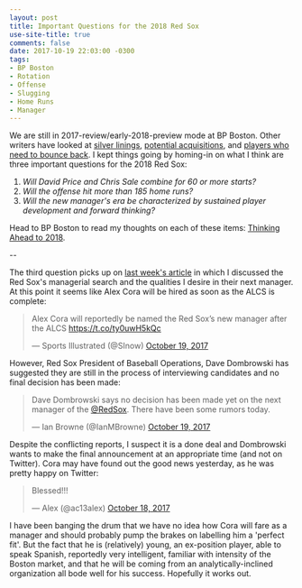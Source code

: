 ```yaml
---
layout: post
title: Important Questions for the 2018 Red Sox
use-site-title: true
comments: false
date: 2017-10-19 22:03:00 -0300
tags:
- BP Boston
- Rotation
- Offense
- Slugging
- Home Runs
- Manager
---
```


We are still in 2017-review/early-2018-preview mode at BP Boston. Other writers have looked at <a href = "http://boston.locals.baseballprospectus.com/2017/10/10/the-silver-linings/" target = "_blank"> silver linings</a>, <a href = "http://boston.locals.baseballprospectus.com/2017/10/13/assessing-the-sluggers/" target = "_blank"> potential acquisitions</a>, and <a href = "http://boston.locals.baseballprospectus.com/2017/10/18/in-need-of-a-rebound/" target = "_blank"> players who need to bounce back</a>. I kept things going by homing-in on what I think are three important questions for the 2018 Red Sox: 

1. *Will David Price and Chris Sale combine for 60 or more starts?*
2. *Will the offense hit more than 185 home runs?*
3. *Will the new manager's era be characterized by sustained player development and forward thinking?*

Head to BP Boston to read my thoughts on each of these items: <a href = "http://boston.locals.baseballprospectus.com/2017/10/19/thinking-ahead-to-2018/" target = "_blank"> Thinking Ahead to 2018</a>.

--

The third question picks up on <a href = "http://www.cteeter.ca/blog/2017-10-12-john-farrell-fired-manager-characteristics/" target = "_blank"> last week's article</a> in which I discussed the Red Sox's managerial search and the qualities I desire in their next manager. At this point it seems like Alex Cora will be hired as soon as the ALCS is complete:

<blockquote class="twitter-tweet tw-align-center"><p lang="en" dir="ltr">Alex Cora will reportedly be named the Red Sox’s new manager after the ALCS <a href="https://t.co/ty0uwH5kQc">https://t.co/ty0uwH5kQc</a></p>&mdash; Sports Illustrated (@SInow) <a href="https://twitter.com/SInow/status/921090291976818688?ref_src=twsrc%5Etfw">October 19, 2017</a></blockquote>

However, Red Sox President of Baseball Operations, Dave Dombrowski has suggested they are still in the process of interviewing candidates and no final decision has been made: 

<blockquote class="twitter-tweet tw-align-center"><p lang="en" dir="ltr">Dave Dombrowski says no decision has been made yet on the next manager of the <a href="https://twitter.com/RedSox?ref_src=twsrc%5Etfw">@RedSox</a>. There have been some rumors today.</p>&mdash; Ian Browne (@IanMBrowne) <a href="https://twitter.com/IanMBrowne/status/921085626388242432?ref_src=twsrc%5Etfw">October 19, 2017</a></blockquote>
<script async src="//platform.twitter.com/widgets.js" charset="utf-8"></script>

Despite the conflicting reports, I suspect it is a done deal and Dombrowski wants to make the final announcement at an appropriate time (and not on Twitter). Cora may have found out the good news yesterday, as he was pretty happy on Twitter:

<blockquote class="twitter-tweet tw-align-center"><p lang="en" dir="ltr">Blessed!!!</p>&mdash; Alex (@ac13alex) <a href="https://twitter.com/ac13alex/status/920500506652545024?ref_src=twsrc%5Etfw">October 18, 2017</a></blockquote>

I have been banging the drum that we have no idea how Cora will fare as a manager and should probably pump the brakes on labelling him a 'perfect fit'. But the fact that he is (relatively) young, an ex-position player, able to speak Spanish, reportedly very intelligent, familiar with intensity of the Boston market, and that he will be coming from an analytically-inclined organization all bode well for his success. Hopefully it works out.